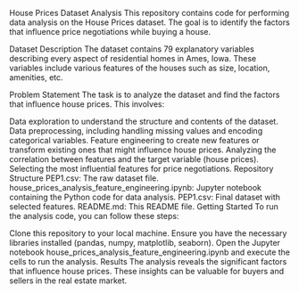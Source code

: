 House Prices Dataset Analysis
This repository contains code for performing data analysis on the House Prices dataset. The goal is to identify the factors that influence price negotiations while buying a house.

Dataset Description
The dataset contains 79 explanatory variables describing every aspect of residential homes in Ames, Iowa. These variables include various features of the houses such as size, location, amenities, etc.

Problem Statement
The task is to analyze the dataset and find the factors that influence house prices. This involves:

Data exploration to understand the structure and contents of the dataset.
Data preprocessing, including handling missing values and encoding categorical variables.
Feature engineering to create new features or transform existing ones that might influence house prices.
Analyzing the correlation between features and the target variable (house prices).
Selecting the most influential features for price negotiations.
Repository Structure
PEP1.csv: The raw dataset file.
house_prices_analysis_feature_engineering.ipynb: Jupyter notebook containing the Python code for data analysis.
PEP1.csv: Final dataset with selected features.
README.md: This README file.
Getting Started
To run the analysis code, you can follow these steps:

Clone this repository to your local machine.
Ensure you have the necessary libraries installed (pandas, numpy, matplotlib, seaborn).
Open the Jupyter notebook house_prices_analysis_feature_engineering.ipynb and execute the cells to run the analysis.
Results
The analysis reveals the significant factors that influence house prices. These insights can be valuable for buyers and sellers in the real estate market.
